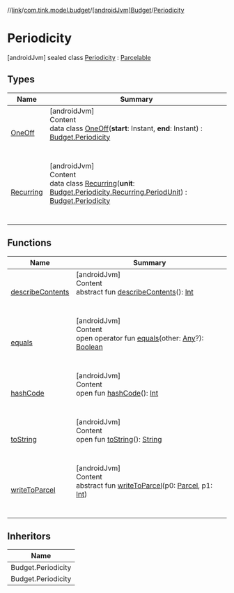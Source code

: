 //[link](../../../index.md)/[com.tink.model.budget](../../index.md)/[[androidJvm]Budget](../index.md)/[Periodicity](index.md)



# Periodicity  
 [androidJvm] sealed class [Periodicity](index.md) : [Parcelable](https://developer.android.com/reference/kotlin/android/os/Parcelable.html)   


## Types  
  
|  Name|  Summary| 
|---|---|
| <a name="com.tink.model.budget/Budget.Periodicity.OneOff///PointingToDeclaration/"></a>[OneOff](-one-off/index.md)| <a name="com.tink.model.budget/Budget.Periodicity.OneOff///PointingToDeclaration/"></a>[androidJvm]  <br>Content  <br>data class [OneOff](-one-off/index.md)(**start**: Instant, **end**: Instant) : [Budget.Periodicity](index.md)  <br><br><br>
| <a name="com.tink.model.budget/Budget.Periodicity.Recurring///PointingToDeclaration/"></a>[Recurring](-recurring/index.md)| <a name="com.tink.model.budget/Budget.Periodicity.Recurring///PointingToDeclaration/"></a>[androidJvm]  <br>Content  <br>data class [Recurring](-recurring/index.md)(**unit**: [Budget.Periodicity.Recurring.PeriodUnit](-recurring/-period-unit/index.md)) : [Budget.Periodicity](index.md)  <br><br><br>


## Functions  
  
|  Name|  Summary| 
|---|---|
| <a name="android.os/Parcelable/describeContents/#/PointingToDeclaration/"></a>[describeContents](../../../com.tink.service.provider/[android-jvm]-provider-filter/index.md#%5Bandroid.os%2FParcelable%2FdescribeContents%2F%23%2FPointingToDeclaration%2F%5D%2FFunctions%2F1854938400)| <a name="android.os/Parcelable/describeContents/#/PointingToDeclaration/"></a>[androidJvm]  <br>Content  <br>abstract fun [describeContents](../../../com.tink.service.provider/[android-jvm]-provider-filter/index.md#%5Bandroid.os%2FParcelable%2FdescribeContents%2F%23%2FPointingToDeclaration%2F%5D%2FFunctions%2F1854938400)(): [Int](https://kotlinlang.org/api/latest/jvm/stdlib/kotlin/-int/index.html)  <br><br><br>
| <a name="kotlin/Any/equals/#kotlin.Any?/PointingToDeclaration/"></a>[equals](../../../com.tink.service.user/[android-jvm]-user-profile-service-impl/index.md#%5Bkotlin%2FAny%2Fequals%2F%23kotlin.Any%3F%2FPointingToDeclaration%2F%5D%2FFunctions%2F1854938400)| <a name="kotlin/Any/equals/#kotlin.Any?/PointingToDeclaration/"></a>[androidJvm]  <br>Content  <br>open operator fun [equals](../../../com.tink.service.user/[android-jvm]-user-profile-service-impl/index.md#%5Bkotlin%2FAny%2Fequals%2F%23kotlin.Any%3F%2FPointingToDeclaration%2F%5D%2FFunctions%2F1854938400)(other: [Any](https://kotlinlang.org/api/latest/jvm/stdlib/kotlin/-any/index.html)?): [Boolean](https://kotlinlang.org/api/latest/jvm/stdlib/kotlin/-boolean/index.html)  <br><br><br>
| <a name="kotlin/Any/hashCode/#/PointingToDeclaration/"></a>[hashCode](../../../com.tink.service.user/[android-jvm]-user-profile-service-impl/index.md#%5Bkotlin%2FAny%2FhashCode%2F%23%2FPointingToDeclaration%2F%5D%2FFunctions%2F1854938400)| <a name="kotlin/Any/hashCode/#/PointingToDeclaration/"></a>[androidJvm]  <br>Content  <br>open fun [hashCode](../../../com.tink.service.user/[android-jvm]-user-profile-service-impl/index.md#%5Bkotlin%2FAny%2FhashCode%2F%23%2FPointingToDeclaration%2F%5D%2FFunctions%2F1854938400)(): [Int](https://kotlinlang.org/api/latest/jvm/stdlib/kotlin/-int/index.html)  <br><br><br>
| <a name="kotlin/Any/toString/#/PointingToDeclaration/"></a>[toString](../../../com.tink.service.user/[android-jvm]-user-profile-service-impl/index.md#%5Bkotlin%2FAny%2FtoString%2F%23%2FPointingToDeclaration%2F%5D%2FFunctions%2F1854938400)| <a name="kotlin/Any/toString/#/PointingToDeclaration/"></a>[androidJvm]  <br>Content  <br>open fun [toString](../../../com.tink.service.user/[android-jvm]-user-profile-service-impl/index.md#%5Bkotlin%2FAny%2FtoString%2F%23%2FPointingToDeclaration%2F%5D%2FFunctions%2F1854938400)(): [String](https://kotlinlang.org/api/latest/jvm/stdlib/kotlin/-string/index.html)  <br><br><br>
| <a name="android.os/Parcelable/writeToParcel/#android.os.Parcel#kotlin.Int/PointingToDeclaration/"></a>[writeToParcel](../../../com.tink.service.provider/[android-jvm]-provider-filter/index.md#%5Bandroid.os%2FParcelable%2FwriteToParcel%2F%23android.os.Parcel%23kotlin.Int%2FPointingToDeclaration%2F%5D%2FFunctions%2F1854938400)| <a name="android.os/Parcelable/writeToParcel/#android.os.Parcel#kotlin.Int/PointingToDeclaration/"></a>[androidJvm]  <br>Content  <br>abstract fun [writeToParcel](../../../com.tink.service.provider/[android-jvm]-provider-filter/index.md#%5Bandroid.os%2FParcelable%2FwriteToParcel%2F%23android.os.Parcel%23kotlin.Int%2FPointingToDeclaration%2F%5D%2FFunctions%2F1854938400)(p0: [Parcel](https://developer.android.com/reference/kotlin/android/os/Parcel.html), p1: [Int](https://kotlinlang.org/api/latest/jvm/stdlib/kotlin/-int/index.html))  <br><br><br>


## Inheritors  
  
|  Name| 
|---|
| <a name="com.tink.model.budget/Budget.Periodicity.OneOff///PointingToDeclaration/"></a>Budget.Periodicity
| <a name="com.tink.model.budget/Budget.Periodicity.Recurring///PointingToDeclaration/"></a>Budget.Periodicity

